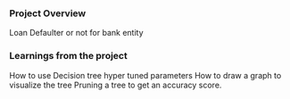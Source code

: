### Project Overview

 Loan Defaulter or not for bank entity


### Learnings from the project

 How to use Decision tree hyper tuned parameters
How to draw a graph to visualize the tree
Pruning a tree to get an accuracy score.


